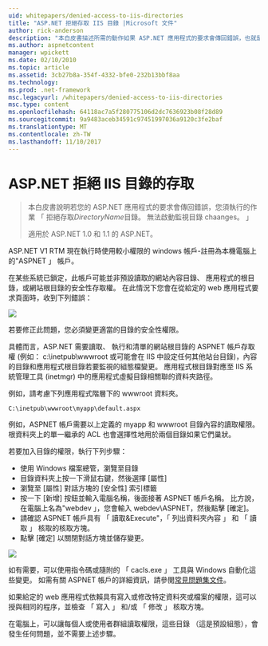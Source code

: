 ```yaml
---
uid: whitepapers/denied-access-to-iis-directories
title: "ASP.NET 拒絕存取 IIS 目錄 |Microsoft 文件"
author: rick-anderson
description: "本白皮書描述所需的動作如果 ASP.NET 應用程式的要求會傳回錯誤，也就是 「 拒絕存取 DirectoryName 目錄。 無法為 s..."
ms.author: aspnetcontent
manager: wpickett
ms.date: 02/10/2010
ms.topic: article
ms.assetid: 3cb27b8a-354f-4332-bfe0-232b13bbf8aa
ms.technology: 
ms.prod: .net-framework
msc.legacyurl: /whitepapers/denied-access-to-iis-directories
msc.type: content
ms.openlocfilehash: 64118ac7a5f280775106d2dc7636923b08f28d89
ms.sourcegitcommit: 9a9483aceb34591c97451997036a9120c3fe2baf
ms.translationtype: MT
ms.contentlocale: zh-TW
ms.lasthandoff: 11/10/2017
---
```

<a name="aspnet-denied-access-to-iis-directories"></a>ASP.NET 拒絕 IIS 目錄的存取
====================
> 本白皮書說明若您的 ASP.NET 應用程式的要求會傳回錯誤，您須執行的作業 「 拒絕存取*DirectoryName*目錄。 無法啟動監視目錄 chaanges。 」
> 
> 適用於 ASP.NET 1.0 和 1.1 的 ASP.NET。


ASP.NET V1 RTM 現在執行時使用較小權限的 windows 帳戶-註冊為本機電腦上的"ASPNET 」 帳戶。

在某些系統已鎖定，此帳戶可能並非預設讀取的網站內容目錄、 應用程式的根目錄，或網站根目錄的安全性存取權。 在此情況下您會在從給定的 web 應用程式要求頁面時，收到下列錯誤：

![](denied-access-to-iis-directories/_static/image1.jpg)

若要修正此問題，您必須變更適當的目錄的安全性權限。

具體而言，ASP.NET 需要讀取、 執行和清單的網站根目錄的 ASPNET 帳戶存取權 (例如： c:\inetpub\wwwroot 或可能會在 IIS 中設定任何其他站台目錄)，內容的目錄和應用程式根目錄若要監視的組態檔變更。 應用程式根目錄對應至 IIS 系統管理工具 (inetmgr) 中的應用程式虛擬目錄相關聯的資料夾路徑。

例如，請考慮下列應用程式階層下的 wwwroot 資料夾。

`C:\inetpub\wwwroot\myapp\default.aspx`

例如，ASPNET 帳戶需要以上定義的 myapp 和 wwwroot 目錄內容的讀取權限。 根資料夾上的單一繼承的 ACL 也會選擇性地用於兩個目錄如果它們巢狀。

若要加入目錄的權限，執行下列步驟：

- 使用 Windows 檔案總管，瀏覽至目錄
- 目錄資料夾上按一下滑鼠右鍵，然後選擇 [屬性]
- 瀏覽至 [屬性] 對話方塊的 [安全性] 索引標籤
- 按一下 [新增] 按鈕並輸入電腦名稱，後面接著 ASPNET 帳戶名稱。 比方說，在電腦上名為"webdev 」，您會輸入 webdev\ASPNET，然後點擊 [確定]。
- 請確認 ASPNET 帳戶具有 「 讀取&amp;Execute"，「 列出資料夾內容 」 和 「 讀取 」 核取的核取方塊。
- 點擊 [確定] 以關閉對話方塊並儲存變更。

![](denied-access-to-iis-directories/_static/image2.jpg)

如有需要，可以使用指令碼或隨附的 「 cacls.exe 」 工具與 Windows 自動化這些變更。 如需有關 ASPNET 帳戶的詳細資訊，請參閱[常見問題集文件](https://go.microsoft.com/fwlink/?LinkId=5828)。

如果給定的 web 應用程式依賴具有寫入或修改特定資料夾或檔案的權限，這可以授與相同的程序，並檢查 「 寫入 」 和/或 「 修改 」 核取方塊。

在電腦上，可以讓每個人或使用者群組讀取權限，這些目錄 （這是預設組態），會發生任何問題，並不需要上述步驟。
